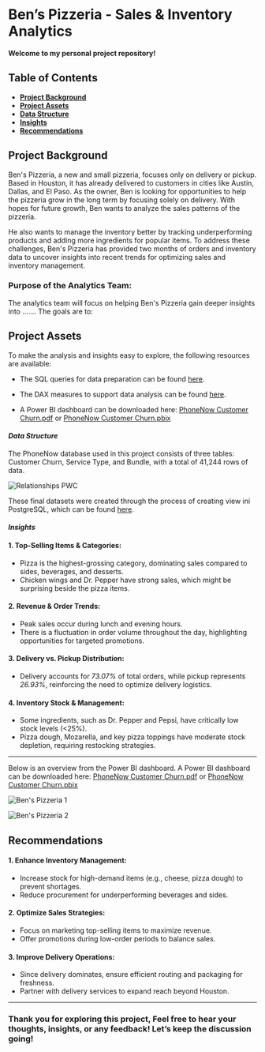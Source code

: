 # Ben’s Pizzeria - Sales & Inventory Analytics

**Welcome to my personal project repository!**

## Table of Contents
- [**Project Background**](#project-background)
- [**Project Assets**](#project-assets)
- [**Data Structure**](#data-structure)
- [**Insights**](#insights)
- [**Recommendations**](#recommendations)

## Project Background
Ben's Pizzeria, a new and small pizzeria, focuses only on delivery or pickup. Based in Houston, it has already delivered to customers in cities like Austin, Dallas, and El Paso. As the owner, Ben is looking for opportunities to help the pizzeria grow in the long term by focusing solely on delivery. With hopes for future growth, Ben wants to analyze the sales patterns of the pizzeria. 

He also wants to manage the inventory better by tracking underperforming products and adding more ingredients for popular items. To address these challenges, Ben's Pizzeria has provided two months of orders and inventory data to uncover insights into recent trends for optimizing sales and inventory management.

### Purpose of the Analytics Team:
The analytics team will focus on helping Ben's Pizzeria gain deeper insights into ....... The goals are to:

## Project Assets
To make the analysis and insights easy to explore, the following resources are available:

- The SQL queries for data preparation can be found [here](https://mramadhankesapi.github.io/Data-Preparation-Process_for_Bens-Pizzeria...Order-Activity-and-Inventory-Management/).

- The DAX measures to support data analysis can be found [here](https://mramadhankesapi.github.io/DAX-Processes_for_Bens-Pizzeria...Order-Activity-and-Inventory-Management/).
  
- A Power BI dashboard can be downloaded here: [PhoneNow Customer Churn.pdf](https://github.com/user-attachments/files/18759794/PhoneNow.Customer.Churn.pdf) or [PhoneNow Customer Churn.pbix](https://github.com/MRamadhanKesaPI/PhoneNow-Customer-Churn-Analytics/blob/main/PhoneNow%20Customer%20Churn.pbix)

#### *Data Structure*
The PhoneNow database used in this project consists of three tables: Customer Churn, Service Type, and Bundle, with a total of 41,244 rows of data.

![Relationships PWC](https://github.com/user-attachments/assets/5aa5554e-ae2a-4afe-a194-c34d973793ba)

These final datasets were created through the process of creating view ini PostgreSQL, which can be found [here](https://mramadhankesapi.github.io/Data-Preparation-Process_for_PhoneNow...Customer-Churn/).

#### *Insights*
#### 1. Top-Selling Items & Categories:  
   - Pizza is the highest-grossing category, dominating sales compared to sides, beverages, and desserts.  
   - Chicken wings and Dr. Pepper have strong sales, which might be surprising beside the pizza items. 

#### 2. Revenue & Order Trends:  
   - Peak sales occur during lunch and evening hours.  
   - There is a fluctuation in order volume throughout the day, highlighting opportunities for targeted promotions.  

#### 3. Delivery vs. Pickup Distribution: 
   - Delivery accounts for *73.07%* of total orders, while pickup represents *26.93%*, reinforcing the need to optimize delivery logistics.  

#### 4. Inventory Stock & Management:  
   - Some ingredients, such as Dr. Pepper and Pepsi, have critically low stock levels (<25%).  
   - Pizza dough, Mozarella, and key pizza toppings have moderate stock depletion, requiring restocking strategies.  

---
Below is an overview from the Power BI dashboard. A Power BI dashboard can be downloaded here: [PhoneNow Customer Churn.pdf](https://github.com/user-attachments/files/18759794/PhoneNow.Customer.Churn.pdf) or [PhoneNow Customer Churn.pbix](https://github.com/MRamadhanKesaPI/PhoneNow-Customer-Churn-Analytics/blob/main/PhoneNow%20Customer%20Churn.pbix)

![Ben's Pizzeria 1](https://github.com/user-attachments/assets/8318a2dc-8c0b-49c6-b0b3-4e634f51ebe7)

![Ben's Pizzeria 2](https://github.com/user-attachments/assets/b022d0f8-ca50-48d1-a2c2-b10d474b5b2e)


## Recommendations
#### 1. Enhance Inventory Management:  
   - Increase stock for high-demand items (e.g., cheese, pizza dough) to prevent shortages.  
   - Reduce procurement for underperforming beverages and sides.  

#### 2. Optimize Sales Strategies:  
   - Focus on marketing top-selling items to maximize revenue.  
   - Offer promotions during low-order periods to balance sales.  

#### 3. Improve Delivery Operations:  
   - Since delivery dominates, ensure efficient routing and packaging for freshness.  
   - Partner with delivery services to expand reach beyond Houston.  

---
### Thank you for exploring this project, Feel free to hear your thoughts, insights, or any feedback! Let’s keep the discussion going!
